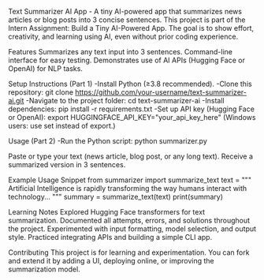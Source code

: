 Text Summarizer AI App - 
A tiny AI-powered app that summarizes news articles or blog posts into 3 concise sentences.
This project is part of the Intern Assignment: Build a Tiny AI-Powered App. The goal is to show effort, creativity, and learning using AI, even without prior coding experience.

Features
Summarizes any text input into 3 sentences.
Command-line interface for easy testing.
Demonstrates use of AI APIs (Hugging Face or OpenAI) for NLP tasks.

Setup Instructions (Part 1)
-Install Python (≥3.8 recommended).
-Clone this repository:
git clone https://github.com/your-username/text-summarizer-ai.git
-Navigate to the project folder:
cd text-summarizer-ai
-Install dependencies:
pip install -r requirements.txt
-Set up API key (Hugging Face or OpenAI):
export HUGGINGFACE_API_KEY="your_api_key_here"
(Windows users: use set instead of export.)

Usage (Part 2)
-Run the Python script:
python summarizer.py

Paste or type your text (news article, blog post, or any long text).
Receive a summarized version in 3 sentences.

Example Usage Snippet
from summarizer import summarize_text
text = """
Artificial Intelligence is rapidly transforming the way humans interact with technology...
"""
summary = summarize_text(text)
print(summary)

Learning Notes
Explored Hugging Face transformers for text summarization.
Documented all attempts, errors, and solutions throughout the project.
Experimented with input formatting, model selection, and output style.
Practiced integrating APIs and building a simple CLI app.

Contributing
This project is for learning and experimentation.
You can fork and extend it by adding a UI, deploying online, or improving the summarization model.
